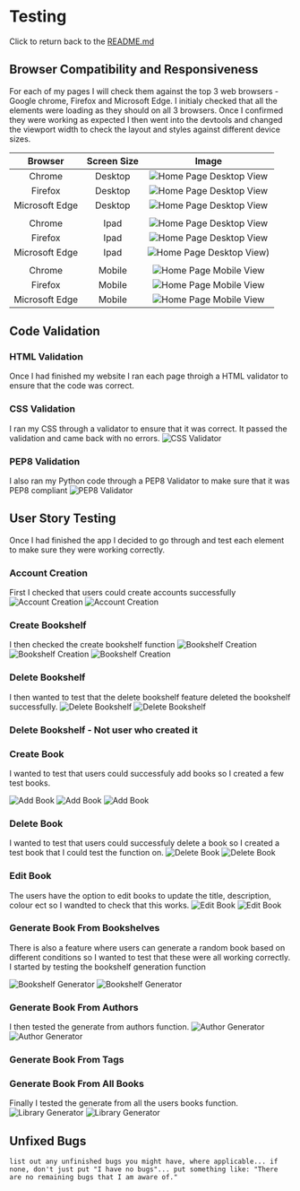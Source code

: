 
# Testing

Click to return back to the [README.md](README.md)

## Browser Compatibility and Responsiveness 

For each of my pages I will check them against the top 3 web browsers - Google chrome, Firefox and Microsoft Edge. I initialy checked that all the elements were loading as they should on all 3 browsers.
Once I confirmed they were working as expected I then went into the devtools and changed the viewport width to check the layout and styles against different device sizes.

| Browser        | Screen Size | Image |
| :----:         |    :----:   | :----:|
| Chrome         | Desktop     | ![Home Page Desktop View](bookmarked/documentation/testing/img/chrome_desktop.jpg)  | 
| Firefox        | Desktop     | ![Home Page Desktop View](bookmarked/documentation/testing/img/firefox_desktop.jpg) |
| Microsoft Edge | Desktop     | ![Home Page Desktop View](bookmarked/documentation/testing/img/edge_desktop.jpg)   |
|                |             |                                                                                     |
| Chrome         | Ipad        | ![Home Page Desktop View](bookmarked/documentation/testing/img/chrome_tablet.jpg) | 
| Firefox        | Ipad        | ![Home Page Desktop View](bookmarked/documentation/testing/img/firefox_tablet.jpg)|
| Microsoft Edge | Ipad        | ![Home Page Desktop View](bookmarked/documentation/testing/img/edge_tablet.jpg))   |
|                |             |                                                                                     | 
| Chrome         | Mobile      | ![Home Page Mobile View](bookmarked/documentation/testing/img/chrome_mobile.jpg)   | 
| Firefox        | Mobile      | ![Home Page Mobile View](bookmarked/documentation/testing/img/firefox_mobile.jpg)  |
| Microsoft Edge | Mobile      | ![Home Page Mobile View](bookmarked/documentation/testing/img/edge_mobile.jpg)     |

## Code Validation

### HTML Validation

Once I had finished my website I ran each page throigh a HTML validator to ensure that the code was correct.

### CSS Validation

I ran my CSS through a validator to ensure that it was correct. It passed the validation and came back with no errors.
![CSS Validator](bookmarked/documentation/testing/img/css_validator.jpg)

### PEP8 Validation 

I also ran my Python code through a PEP8 Validator to make sure that it was PEP8 compliant 
![PEP8 Validator](bookmarked/documentation/testing/img/python_validation.jpg)

## User Story Testing

Once I had finished the app I decided to go through and test each element to make sure they were working correctly.

### Account Creation

First I checked that users could create accounts successfully
![Account Creation](bookmarked/documentation/testing/img/signup_before.jpg)
![Account Creation](bookmarked/documentation/testing/img/signup_after.jpg)

### Create Bookshelf

I then checked the create bookshelf function
![Bookshelf Creation](bookmarked/documentation/testing/img/add_bookshelf_before.jpg)
![Bookshelf Creation](bookmarked/documentation/testing/img/add_bookshelf2.jpg)
![Bookshelf Creation](bookmarked/documentation/testing/img/add_bookshelf.jpg)

### Delete Bookshelf

I then wanted to test that the delete bookshelf feature deleted the bookshelf successfully.
![Delete Bookshelf](bookmarked/documentation/testing/img/bookshelf_delete_before.jpg)
![Delete Bookshelf](bookmarked/documentation/testing/img/bookshelf_delete_after.jpg)

### Delete Bookshelf - Not user who created it

### Create Book

I wanted to test that users could successfuly add books so I created a few test books.

![Add Book](bookmarked/documentation/testing/img/add_book_before.jpg)
![Add Book](bookmarked/documentation/testing/img/add_book_before2.jpg)
![Add Book](bookmarked/documentation/testing/img/add_book_after.jpg)

### Delete Book

I wanted to test that users could successfuly delete a book so I created a test book that I could test the function on.
![Delete Book](bookmarked/documentation/testing/img/delete_book_before.jpg)
![Delete Book](bookmarked/documentation/testing/img/delete_book_after.jpg)

### Edit Book

The users have the option to edit books to update the title, description, colour ect so I wandted to check that this works.
![Edit Book](bookmarked/documentation/testing/img/edit_book_before.jpg)
![Edit Book](bookmarked/documentation/testing/img/edit_book_after.jpg)

### Generate Book From Bookshelves 

There is also a feature where users can generate a random book based on different conditions so I wanted to test that these were all working correctly. I started by testing the bookshelf generation function

![Bookshelf Generator ](bookmarked/documentation/testing/img/bookshelf_generator_before.jpg)
![Bookshelf Generator ](bookmarked/documentation/testing/img/bookshelf_generator_after.jpg)

### Generate Book From Authors

I then tested the generate from authors function.
![Author Generator ](bookmarked/documentation/testing/img/author_generator_before.jpg)
![Author Generator ](bookmarked/documentation/testing/img/author_generator_after.jpg)

### Generate Book From Tags

### Generate Book From All Books

Finally I tested the generate from all the users books function.
![Library Generator](bookmarked/documentation/testing/img/random_generator_before.jpg)
![Library Generator](bookmarked/documentation/testing/img/random_generator_after.jpg)

## Unfixed Bugs
    list out any unfinished bugs you might have, where applicable... if none, don't just put "I have no bugs"... put something like: "There are no remaining bugs that I am aware of."